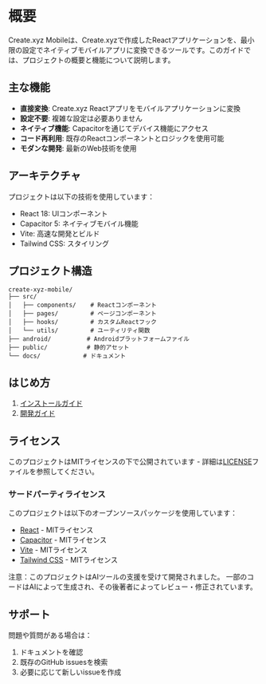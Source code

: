 # 概要

Create.xyz Mobileは、Create.xyzで作成したReactアプリケーションを、最小限の設定でネイティブモバイルアプリに変換できるツールです。このガイドでは、プロジェクトの概要と機能について説明します。

## 主な機能

- **直接変換**: Create.xyz Reactアプリをモバイルアプリケーションに変換
- **設定不要**: 複雑な設定は必要ありません
- **ネイティブ機能**: Capacitorを通じてデバイス機能にアクセス
- **コード再利用**: 既存のReactコンポーネントとロジックを使用可能
- **モダンな開発**: 最新のWeb技術を使用

## アーキテクチャ

プロジェクトは以下の技術を使用しています：
- React 18: UIコンポーネント
- Capacitor 5: ネイティブモバイル機能
- Vite: 高速な開発とビルド
- Tailwind CSS: スタイリング

## プロジェクト構造

```
create-xyz-mobile/
├── src/
│   ├── components/    # Reactコンポーネント
│   ├── pages/         # ページコンポーネント
│   ├── hooks/         # カスタムReactフック
│   └── utils/         # ユーティリティ関数
├── android/          # Androidプラットフォームファイル
├── public/           # 静的アセット
└── docs/            # ドキュメント
```

## はじめ方

1. [インストールガイド](./installation.md)
2. [開発ガイド](./development.md)

## ライセンス

このプロジェクトはMITライセンスの下で公開されています - 詳細は[LICENSE](../../LICENSE)ファイルを参照してください。

### サードパーティライセンス

このプロジェクトは以下のオープンソースパッケージを使用しています：

- [React](https://github.com/facebook/react) - MITライセンス
- [Capacitor](https://github.com/ionic-team/capacitor) - MITライセンス
- [Vite](https://github.com/vitejs/vite) - MITライセンス
- [Tailwind CSS](https://github.com/tailwindlabs/tailwindcss) - MITライセンス

注意：このプロジェクトはAIツールの支援を受けて開発されました。
一部のコードはAIによって生成され、その後著者によってレビュー・修正されています。

## サポート

問題や質問がある場合は：
1. ドキュメントを確認
2. 既存のGitHub issuesを検索
3. 必要に応じて新しいissueを作成
